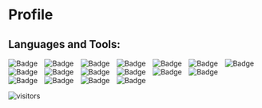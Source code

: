 # Profile

## Languages and Tools:

<div style="white-space: nowrap;">
  <img alt="Badge" style="margin-right: 10px;" src="https://img.shields.io/badge/python%20-%2314354C.svg?&style=for-the-badge&logo=python&logoColor=white"/>
  <img alt="Badge" style="margin-right: 10px;" src="https://img.shields.io/badge/jupyter_notebook%20-%23F37626.svg?&style=for-the-badge&logo=jupyter&logoColor=white"/>
  <img alt="Badge" style="margin-right: 10px;" src="https://img.shields.io/badge/node.js%20-%2343853D.svg?&style=for-the-badge&logo=node.js&logoColor=white"/>
  <img alt="Badge" style="margin-right: 10px;" src="https://img.shields.io/badge/javascript%20-%23323330.svg?&style=for-the-badge&logo=javascript&logoColor=%23F7DF1E"/>
  <img alt="Badge" style="margin-right: 10px;" src="https://img.shields.io/badge/dart-%230175C2.svg?&style=for-the-badge&logo=dart&logoColor=white"/>
  <img alt="Badge" style="margin-right: 10px;" src="https://img.shields.io/badge/flutter-%2302569B.svg?&style=for-the-badge&logo=flutter&logoColor=white"/>
  <img alt="Badge" style="margin-right: 10px;" src="https://img.shields.io/badge/c%2B%2B-%2300599C.svg?&style=for-the-badge&logo=c%2B%2B&logoColor=white"/>
</div>

<div style="white-space: nowrap;">
  <img alt="Badge" style="margin-right: 10px;" src="https://img.shields.io/badge/pytorch-%23EE4C2C.svg?&style=for-the-badge&logo=pytorch&logoColor=white"/>
  <img alt="Badge" style="margin-right: 10px;" src="https://img.shields.io/badge/keras-%23D00000.svg?&style=for-the-badge&logo=keras&logoColor=white"/>
  <img alt="Badge" style="margin-right: 10px;" src="https://img.shields.io/badge/tensorflow-%23FF6F00.svg?&style=for-the-badge&logo=tensorflow&logoColor=white"/>
  <img alt="Badge" style="margin-right: 10px;" src="https://img.shields.io/badge/opencv%20-%23FFBB00.svg?&style=for-the-badge&logo=Canonical&logoColor=white"/>
  <img alt="Badge" style="margin-right: 10px;" src="https://img.shields.io/badge/flask%20-%23000.svg?&style=for-the-badge&logo=flask&logoColor=white"/>
  <img alt="Badge" style="margin-right: 10px;" src="https://img.shields.io/badge/shell_script%20-%23121011.svg?&style=for-the-badge&logo=gnu-bash&logoColor=white"/>
</div>

<div style="white-space: nowrap;">
  <img alt="Badge" style="margin-right: 10px;" src="https://img.shields.io/badge/git-%23F05033.svg?&style=for-the-badge&logo=git&logoColor=white"/>
  <img alt="Badge" style="margin-right: 10px;" src="https://img.shields.io/badge/gitlab-%23181717.svg?&style=for-the-badge&logo=gitlab&logoColor=white"/>
  <img alt="Badge" style="margin-right: 10px;" src="https://img.shields.io/badge/sql-%230E4C97.svg?&style=for-the-badge&logo=mysql&logoColor=white"/>
  <img alt="Badge" style="margin-right: 10px;" src="https://img.shields.io/badge/php-%23778CFF.svg?&style=for-the-badge&logo=php&logoColor=white"/>
</div>


![visitors](https://visitor-badge.laobi.icu/badge?page_id=maxarasta)
<!-- ![visitors](https://badges.pufler.dev/visits/maxarasta/maxarasta)
![Visitor Count](https://profile-counter.glitch.me/maxarasta/count.svg) -->

<!--  Acknowledgement: https://github.com/maxarasta/github-readme-stats -->
